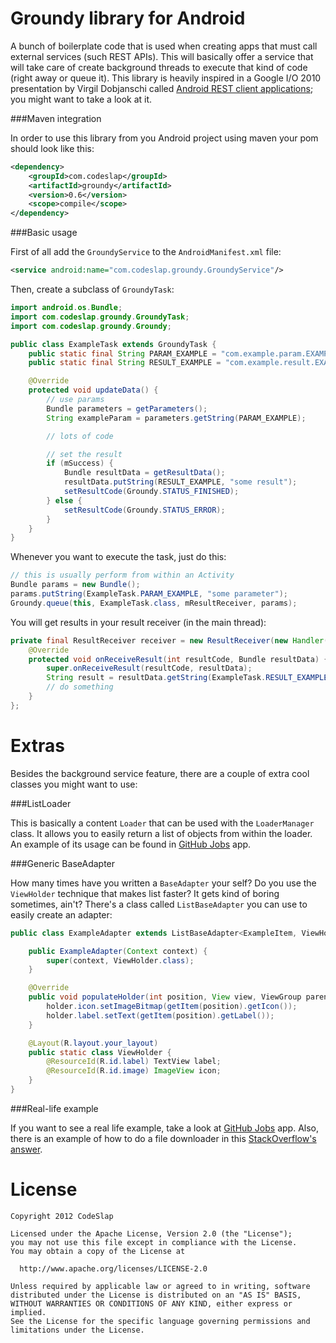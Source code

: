Groundy library for Android
===========================

A bunch of boilerplate code that is used when creating apps that must call external
services (such REST APIs). This will basically offer a service that will take care
of create background threads to execute that kind of code (right away or queue it).
This library is heavily inspired in a Google I/O 2010 presentation by Virgil Dobjanschi
called [Android REST client applications][1]; you might want to take a look at it.

###Maven integration

In order to use this library from you Android project using maven your pom should look like this:

```xml
<dependency>
    <groupId>com.codeslap</groupId>
    <artifactId>groundy</artifactId>
    <version>0.6</version>
    <scope>compile</scope>
</dependency>
```
###Basic usage

First of all add the `GroundyService` to the `AndroidManifest.xml` file:

```xml
<service android:name="com.codeslap.groundy.GroundyService"/>
```

Then, create a subclass of `GroundyTask`:

```java
import android.os.Bundle;
import com.codeslap.groundy.GroundyTask;
import com.codeslap.groundy.Groundy;

public class ExampleTask extends GroundyTask {
    public static final String PARAM_EXAMPLE = "com.example.param.EXAMPLE";
    public static final String RESULT_EXAMPLE = "com.example.result.EXAMPLE";

    @Override
    protected void updateData() {
        // use params
        Bundle parameters = getParameters();
        String exampleParam = parameters.getString(PARAM_EXAMPLE);

        // lots of code

        // set the result
        if (mSuccess) {
            Bundle resultData = getResultData();
            resultData.putString(RESULT_EXAMPLE, "some result");
            setResultCode(Groundy.STATUS_FINISHED);
        } else {
            setResultCode(Groundy.STATUS_ERROR);
        }
    }
}
```

Whenever you want to execute the task, just do this:

```java
// this is usually perform from within an Activity
Bundle params = new Bundle();
params.putString(ExampleTask.PARAM_EXAMPLE, "some parameter");
Groundy.queue(this, ExampleTask.class, mResultReceiver, params);
```

You will get results in your result receiver (in the main thread):

```java
private final ResultReceiver receiver = new ResultReceiver(new Handler()){
    @Override
    protected void onReceiveResult(int resultCode, Bundle resultData) {
        super.onReceiveResult(resultCode, resultData);
        String result = resultData.getString(ExampleTask.RESULT_EXAMPLE);
        // do something
    }
};
```

Extras
======

Besides the background service feature, there are a couple of extra cool classes you might want to use:

###ListLoader

This is basically a content `Loader` that can be used with the `LoaderManager` class. It allows you to easily
return a list of objects from within the loader. An example of its usage can be found in [GitHub Jobs][2] app.

###Generic BaseAdapter

How many times have you written a `BaseAdapter` your self? Do you use the `ViewHolder` technique that makes
list faster? It gets kind of boring sometimes, ain't? There's a class called `ListBaseAdapter` you
can use to easily create an adapter:

```java
public class ExampleAdapter extends ListBaseAdapter<ExampleItem, ViewHolder> {

    public ExampleAdapter(Context context) {
        super(context, ViewHolder.class);
    }

    @Override
    public void populateHolder(int position, View view, ViewGroup parent, ExampleItem item, ViewHolder holder) {
        holder.icon.setImageBitmap(getItem(position).getIcon());
        holder.label.setText(getItem(position).getLabel());
    }

    @Layout(R.layout.your_layout)
    public static class ViewHolder {
        @ResourceId(R.id.label) TextView label;
        @ResourceId(R.id.image) ImageView icon;
    }
}
```

###Real-life example

If you want to see a real life example, take a look at [GitHub Jobs][3] app. Also, there is an example of
how to do a file downloader in this [StackOverflow's answer][4].

License
=======

    Copyright 2012 CodeSlap

    Licensed under the Apache License, Version 2.0 (the "License");
    you may not use this file except in compliance with the License.
    You may obtain a copy of the License at

      http://www.apache.org/licenses/LICENSE-2.0

    Unless required by applicable law or agreed to in writing, software
    distributed under the License is distributed on an "AS IS" BASIS,
    WITHOUT WARRANTIES OR CONDITIONS OF ANY KIND, either express or implied.
    See the License for the specific language governing permissions and
    limitations under the License.

  [1]: http://www.youtube.com/watch?v=xHXn3Kg2IQE
  [2]: https://github.com/casidiablo/github-jobs/blob/master/android-app/src/com/github/jobs/loader/TemplatesLoader.java
  [3]: https://github.com/casidiablo/github-jobs
  [4]: http://stackoverflow.com/questions/3028306/download-a-file-with-android-and-showing-the-progress-in-a-progressdialog/3028660#3028660
